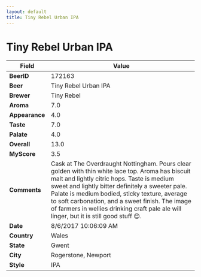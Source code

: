 ```yaml
---
layout: default
title: Tiny Rebel Urban IPA
---
```


# Tiny Rebel Urban IPA

| Field         | Value     |
|---------------|-----------|
| **BeerID** | 172163 |
| **Beer** | Tiny Rebel Urban IPA |
| **Brewer** | Tiny Rebel |
| **Aroma** | 7.0 |
| **Appearance** | 4.0 |
| **Taste** | 7.0 |
| **Palate** | 4.0 |
| **Overall** | 13.0 |
| **MyScore** | 3.5 |
| **Comments** | Cask at The Overdraught Nottingham. Pours clear golden with thin white lace top. Aroma has biscuit malt and lightly citric hops. Taste is medium sweet and lightly bitter definitely a sweeter pale. Palate is medium bodied, sticky texture, average to soft carbonation, and a sweet finish. The image of farmers in wellies drinking craft pale ale will linger, but it is still good stuff 😊. |
| **Date** | 8/6/2017 10:06:09 AM |
| **Country** | Wales |
| **State** | Gwent |
| **City** | Rogerstone, Newport |
| **Style** | IPA |
